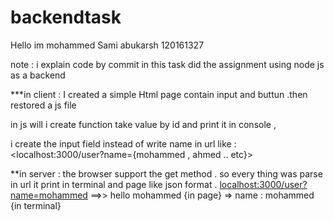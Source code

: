 # backendtask

Hello im mohammed Sami abukarsh 120161327 

note : i explain code by commit 
in this task  did the assignment using node js as a backend 


***in client : 
I created a  simple Html page  contain input and buttun .then restored a js file

in js will i create function take value by id and print it in console , 

i create the input field instead of write name in url like :<localhost:3000/user?name={mohammed , ahmed .. etc}>


**in server : 
the browser support the get method . so every thing was parse in url it print in terminal and page like json format .
<localhost:3000/user?name=mohammed> ==>> hello mohammed {in page} => name : mohammed {in terminal}


